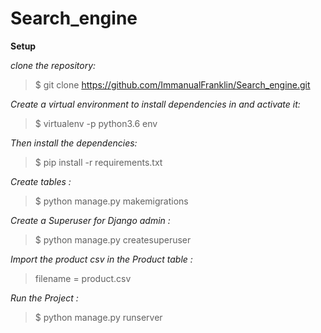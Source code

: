# Search_engine

**Setup**

*clone the repository:*

> $ git clone https://github.com/ImmanualFranklin/Search_engine.git


*Create a virtual environment to install dependencies in and activate it:*

> $ virtualenv -p python3.6 env


*Then install the dependencies:*

> $ pip install -r requirements.txt


*Create tables :*

> $ python manage.py makemigrations


*Create a Superuser for Django admin :*


> $ python manage.py createsuperuser


*Import the product csv in the Product table :*


> filename = product.csv


*Run the Project :*

> $ python manage.py runserver



